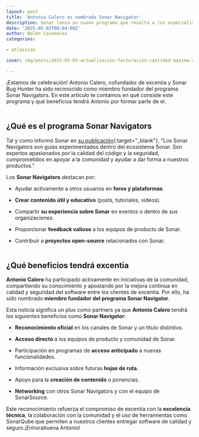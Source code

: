 ```yaml
---
layout: post
title: 'Antonio Calero es nombrado Sonar Navigator'
description: Sonar lanza un nuevo programa que resalta a los especialistas en conocimientos en Sonar. ¿Quieres saber de qué se trata?
date: '2025-05-02T08:04:00Z'
author: Belén Casanovas
categories:

- atlassian

cover: img/posts/2025-05-02-actualizacion-facturacion-cantidad-maxima-atlassian.png

---
```


¡Estamos de celebración! Antonio Calero, cofundador de excentia y Sonar Bug Hunter ha sido reconocido como miembro fundador del programa Sonar Navigators. En este artículo te contamos en qué consiste este programa y qué beneficios tendrá Antonio por formar parte de el. 
<br><br>

<h2>¿Qué es el programa Sonar Navigators</h2>

Tal y como informó Sonar en [su publicación](https://community.sonarsource.com/t/launching-sonar-navigators-program/139645){:target="_blank"}, “Los Sonar Navigators son guías experimentados dentro del ecosistema Sonar. Son expertos apasionados por la calidad del código y la seguridad, comprometidos en apoyar a la comunidad y ayudar a dar forma a nuestros productos.”

Los **Sonar Navigators** destacan por:

- Ayudar activamente a otros usuarios en **foros y plataformas**.

- **Crear contenido útil y educativo** (posts, tutoriales, vídeos).

- Compartir **su experiencia sobre Sonar** en eventos o dentro de sus organizaciones.

- Proporcionar **feedback valioso** a los equipos de producto de Sonar.

- Contribuir a **proyectos open-source** relacionados con Sonar.
<br><br>

<h2>¿Qué beneficios tendrá excentia</h2>

**Antonio Calero** ha participado activamente en iniciativas de la comunidad, compartiendo su conocimiento y apostando por la mejora continua en calidad y seguridad del software entre los clientes de excentia. Por ello, ha sido nombrado **miembro fundador del programa Sonar Navigator**.

Esta noticia significa un plus como partners ya que **Antonio Calero** tendrá los siguientes beneficios como **Sonar Navigator**: 

- **Reconocimiento oficial** en los canales de Sonar y un título distintivo.

- **Acceso directo** a los equipos de producto y comunidad de Sonar.

- Participación en programas de **acceso anticipado** a nuevas funcionalidades.

- Información exclusiva sobre futuras **hojas de ruta**.

- Apoyo para la **creación de contenido** o ponencias.

- **Networking** con otros Sonar Navigators y con el equipo de SonarSource.

Este reconocimiento refuerza el compromiso de excentia con la **excelencia técnica**, la colaboración con la comunidad y el uso de herramientas como SonarQube que permiten a nuestros clientes entregar software de calidad y seguro.¡Enhorabuena Antonio!
